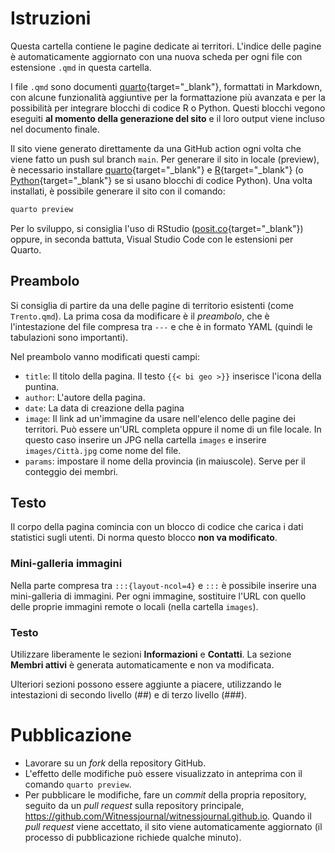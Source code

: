 # Istruzioni

Questa cartella contiene le pagine dedicate ai territori. L'indice delle pagine è automaticamente aggiornato con una nuova scheda per ogni file con estensione `.qmd` in questa cartella.

I file `.qmd` sono documenti [quarto](https://quarto.org/docs/guide/){target="_blank"}, formattati in Markdown, con alcune funzionalità aggiuntive per la formattazione più avanzata e per la possibilità per integrare blocchi di codice R o Python. Questi blocchi vegono eseguiti **al momento della generazione del sito** e il loro output viene incluso nel documento finale. 

Il sito viene generato direttamente da una GitHub action ogni volta che viene fatto un push sul branch `main`. Per generare il sito in locale (preview), è necessario installare [quarto](https://quarto.org/docs/get-started/installation/){target="_blank"} e [R](https://cran.r-project.org/){target="_blank"} (o [Python](https://www.python.org/downloads/){target="_blank"} se si usano blocchi di codice Python). Una volta installati, è possibile generare il sito con il comando:

```bash
quarto preview
```

Per lo sviluppo, si consiglia l'uso di RStudio ([posit.co](https://posit.co){target="_blank"}) oppure, in seconda battuta, Visual Studio Code con le estensioni per Quarto.

## Preambolo

Si consiglia di partire da una delle pagine di territorio esistenti (come `Trento.qmd`). 
La prima cosa da modificare è il *preambolo*, che è l'intestazione del file compresa tra `---` e che è in formato YAML (quindi le tabulazioni sono importanti).

Nel preambolo vanno modificati questi campi:

- `title`: Il titolo della pagina. Il testo `{{< bi geo >}}` inserisce l'icona della puntina.
- `author`: L'autore della pagina.
- `date`: La data di creazione della pagina
- `image`: Il link ad un'immagine da usare nell'elenco delle pagine dei territori. Può essere un'URL completa oppure il nome di un file locale. In questo caso inserire un JPG nella cartella `images` e inserire `images/Città.jpg` come nome del file.
- `params`: impostare il nome della provincia (in maiuscole). Serve per il conteggio dei membri.


## Testo

Il corpo della pagina comincia con un blocco di codice che carica i dati statistici sugli utenti. Di norma questo blocco **non va modificato**.

### Mini-galleria immagini

Nella parte compresa tra `:::{layout-ncol=4}` e `:::` è possibile inserire una mini-galleria di immagini. Per ogni immagine, sostituire l'URL con quello delle proprie immagini remote o locali (nella cartella `images`).

### Testo

Utilizzare liberamente le sezioni **Informazioni** e **Contatti**. La sezione **Membri attivi** è generata automaticamente e non va modificata. 

Ulteriori sezioni possono essere aggiunte a piacere, utilizzando le intestazioni di secondo livello (##) e di terzo livello (###).


# Pubblicazione

* Lavorare su un *fork* della repository GitHub. 
* L'effetto delle modifiche può essere visualizzato in anteprima con il comando `quarto preview`. 
* Per pubblicare le modifiche, fare un *commit* della propria repository, seguito da un *pull request* sulla repository principale, <https://github.com/Witnessjournal/witnessjournal.github.io>. Quando il *pull request* viene accettato, il sito viene automaticamente aggiornato (il processo di pubblicazione richiede qualche minuto).

